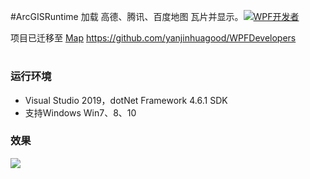 #ArcGISRuntime  加载 高德、腾讯、百度地图 瓦片并显示。<a target="_blank" href="https://qm.qq.com/cgi-bin/qm/qr?k=B61RFy2vvpaKLEDxaW6NsDpPZA-eSyFh&jump_from=webapi"><img border="0" src="https://pub.idqqimg.com/wpa/images/group.png" alt="WPF开发者" title="WPF开发者"></a>


项目已迁移至 [Map](https://github.com/yanjinhuagood/WPFDevelopers) https://github.com/yanjinhuagood/WPFDevelopers

# <h3>运行环境</h3>

* Visual Studio 2019，dotNet Framework 4.6.1 SDK
* 支持Windows Win7、8、10  


<h3>效果</h3>  
<img src="/ArcGISMapSample/resourcesImage/map.gif"/>
